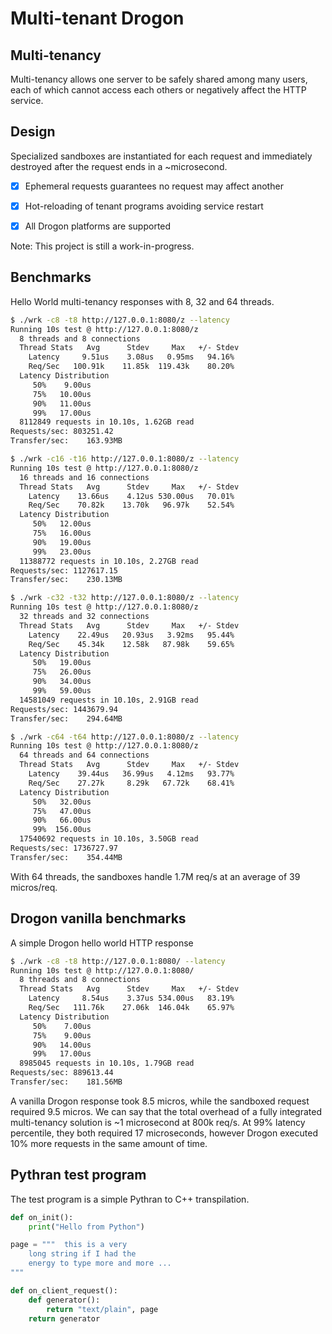 # Multi-tenant Drogon

## Multi-tenancy

Multi-tenancy allows one server to be safely shared among many users, each of which cannot access each others or negatively affect the HTTP service.

## Design

Specialized sandboxes are instantiated for each request and immediately destroyed after the request ends in a ~microsecond.

- [x] Ephemeral requests guarantees no request may affect another
- [x] Hot-reloading of tenant programs avoiding service restart
- [x] All Drogon platforms are supported


Note: This project is still a work-in-progress.

## Benchmarks

Hello World multi-tenancy responses with 8, 32 and 64 threads.

```sh
$ ./wrk -c8 -t8 http://127.0.0.1:8080/z --latency
Running 10s test @ http://127.0.0.1:8080/z
  8 threads and 8 connections
  Thread Stats   Avg      Stdev     Max   +/- Stdev
    Latency     9.51us    3.08us   0.95ms   94.16%
    Req/Sec   100.91k    11.85k  119.43k    80.20%
  Latency Distribution
     50%    9.00us
     75%   10.00us
     90%   11.00us
     99%   17.00us
  8112849 requests in 10.10s, 1.62GB read
Requests/sec: 803251.42
Transfer/sec:    163.93MB

$ ./wrk -c16 -t16 http://127.0.0.1:8080/z --latency
Running 10s test @ http://127.0.0.1:8080/z
  16 threads and 16 connections
  Thread Stats   Avg      Stdev     Max   +/- Stdev
    Latency    13.66us    4.12us 530.00us   70.01%
    Req/Sec    70.82k    13.70k   96.97k    52.54%
  Latency Distribution
     50%   12.00us
     75%   16.00us
     90%   19.00us
     99%   23.00us
  11388772 requests in 10.10s, 2.27GB read
Requests/sec: 1127617.15
Transfer/sec:    230.13MB

$ ./wrk -c32 -t32 http://127.0.0.1:8080/z --latency
Running 10s test @ http://127.0.0.1:8080/z
  32 threads and 32 connections
  Thread Stats   Avg      Stdev     Max   +/- Stdev
    Latency    22.49us   20.93us   3.92ms   95.44%
    Req/Sec    45.34k    12.58k   87.98k    59.65%
  Latency Distribution
     50%   19.00us
     75%   26.00us
     90%   34.00us
     99%   59.00us
  14581049 requests in 10.10s, 2.91GB read
Requests/sec: 1443679.94
Transfer/sec:    294.64MB

$ ./wrk -c64 -t64 http://127.0.0.1:8080/z --latency
Running 10s test @ http://127.0.0.1:8080/z
  64 threads and 64 connections
  Thread Stats   Avg      Stdev     Max   +/- Stdev
    Latency    39.44us   36.99us   4.12ms   93.77%
    Req/Sec    27.27k     8.29k   67.72k    68.41%
  Latency Distribution
     50%   32.00us
     75%   47.00us
     90%   66.00us
     99%  156.00us
  17540692 requests in 10.10s, 3.50GB read
Requests/sec: 1736727.97
Transfer/sec:    354.44MB
```

With 64 threads, the sandboxes handle 1.7M req/s at an average of 39 micros/req.

## Drogon vanilla benchmarks

A simple Drogon hello world HTTP response

```sh
$ ./wrk -c8 -t8 http://127.0.0.1:8080/ --latency
Running 10s test @ http://127.0.0.1:8080/
  8 threads and 8 connections
  Thread Stats   Avg      Stdev     Max   +/- Stdev
    Latency     8.54us    3.37us 534.00us   83.19%
    Req/Sec   111.76k    27.06k  146.04k    65.97%
  Latency Distribution
     50%    7.00us
     75%    9.00us
     90%   14.00us
     99%   17.00us
  8985045 requests in 10.10s, 1.79GB read
Requests/sec: 889613.44
Transfer/sec:    181.56MB
```

A vanilla Drogon response took 8.5 micros, while the sandboxed request required 9.5 micros. We can say that the total overhead of a fully integrated multi-tenancy solution is ~1 microsecond at 800k req/s. At 99% latency percentile, they both required 17 microseconds, however Drogon executed 10% more requests in the same amount of time.

## Pythran test program

The test program is a simple Pythran to C++ transpilation.

```py
def on_init():
	print("Hello from Python")

page = """	this is a very
	long string if I had the
	energy to type more and more ...
"""

def on_client_request():
	def generator():
		return "text/plain", page
	return generator
```

